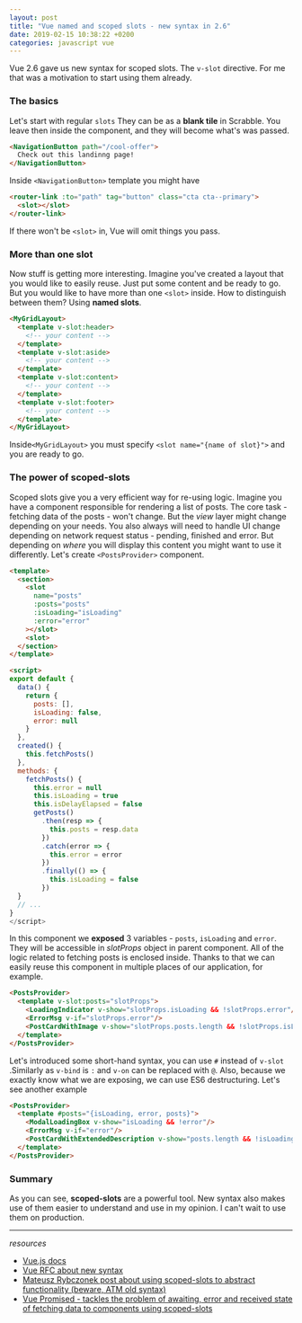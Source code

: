 ```yaml
---
layout: post
title: "Vue named and scoped slots - new syntax in 2.6"
date: 2019-02-15 10:38:22 +0200
categories: javascript vue
---
```



Vue 2.6 gave us new syntax for scoped slots. The ```v-slot``` directive. For me that was a motivation to start using them already. 
### The basics

Let's start with regular `slots` They can be as a **blank tile** in Scrabble. You leave then inside the component, and they will become what's was passed.

```html
<NavigationButton path="/cool-offer">
  Check out this landinng page!
</NavigationButton>
```

Inside `<NavigationButton>` template you might have

```html
<router-link :to="path" tag="button" class="cta cta--primary">
  <slot></slot>
</router-link>
```

If there won't be `<slot>` in, Vue will omit things you pass. 

### More than one slot

Now stuff is getting more interesting. Imagine you've created a layout that you would like to easily reuse. Just put some content and be ready to go. But you would like to have more than one `<slot>` inside. How to distinguish between them? Using **named slots**.

```html
<MyGridLayout>
  <template v-slot:header>
    <!-- your content -->
  </template>
  <template v-slot:aside>
    <!-- your content -->
  </template>
  <template v-slot:content>
    <!-- your content -->
  </template>
  <template v-slot:footer>
    <!-- your content -->
  </template>
</MyGridLayout>
```

Inside`<MyGridLayout>` you must specify `<slot name="{name of slot}">` and you are ready to go.

### The power of scoped-slots

Scoped slots give you a very efficient way for re-using logic. Imagine you have a component responsible for rendering a list of posts. The core task - fetching data of the posts - won't change. But the *view* layer might change depending on your needs. You also always will need to handle UI change depending on network request status - pending, finished and error. But depending on *where* you will display this content you might want to use it differently. Let's create `<PostsProvider>` component.

```html
<template>
  <section>
    <slot 
      name="posts" 
      :posts="posts" 
      :isLoading="isLoading" 
      :error="error"
    ></slot>
    <slot>
  </section>
</template>

<script>
export default {
  data() {
    return {
      posts: [],
      isLoading: false,
      error: null
    }
  },
  created() {
    this.fetchPosts()
  },
  methods: {
    fetchPosts() {
      this.error = null
      this.isLoading = true
      this.isDelayElapsed = false
      getPosts()
        .then(resp => {
          this.posts = resp.data
        })
        .catch(error => {
          this.error = error
        })
        .finally(() => {
          this.isLoading = false
        })
  }
  // ...
}
</script>
```

In this component we **exposed** 3 variables - `posts`, `isLoading` and `error`. They will be accessible in *slotProps* object in parent component. All of the logic related to fetching posts is enclosed inside. Thanks to that we can easily reuse this component in multiple places of our application, for example.

```html
<PostsProvider>
  <template v-slot:posts="slotProps">
    <LoadingIndicator v-show="slotProps.isLoading && !slotProps.error"/>
    <ErrorMsg v-if="slotProps.error"/>
    <PostCardWithImage v-show="slotProps.posts.length && !slotProps.isLoading"/>
  </template>
</PostsProvider>
```

Let's introduced some short-hand syntax, you can use `#` instead of `v-slot` .Similarly as `v-bind` is `:` and `v-on` can be replaced with `@`. Also, because we exactly know what we are exposing, we can use ES6 destructuring. Let's see another example

```html
<PostsProvider>
  <template #posts="{isLoading, error, posts}">
    <ModalLoadingBox v-show="isLoading && !error"/>
    <ErrorMsg v-if="error"/>
    <PostCardWithExtendedDescription v-show="posts.length && !isLoading"/>
  </template>
</PostsProvider>
```
### Summary
As you can see, **scoped-slots** are a powerful tool. New syntax also makes use of them easier to understand and use in my opinion. I can't wait to use them on production.


---

_resources_

- [Vue.js docs](https://vuejs.org/v2/guide/components-slots.html)
- [Vue RFC about new syntax](https://github.com/vuejs/rfcs/blob/master/active-rfcs/0001-new-slot-syntax.md)
- [Mateusz Rybczonek post about using scoped-slots to abstract functionality (beware, ATM old syntax)](https://css-tricks.com/using-scoped-slots-in-vue-js-to-abstract-functionality/)
- [Vue Promised - tackles the problem of awaiting, error and received state of fetching data to components using scoped-slots](https://github.com/posva/vue-promised)
